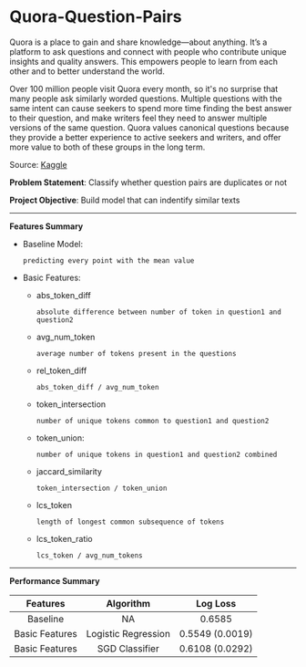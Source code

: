 # Quora-Question-Pairs

Quora is a place to gain and share knowledge—about anything. It’s a platform to ask questions and connect with people who contribute unique insights and quality answers. This empowers people to learn from each other and to better understand the world.

Over 100 million people visit Quora every month, so it's no surprise that many people ask similarly worded questions. Multiple questions with the same intent can cause seekers to spend more time finding the best answer to their question, and make writers feel they need to answer multiple versions of the same question. Quora values canonical questions because they provide a better experience to active seekers and writers, and offer more value to both of these groups in the long term.

Source: [Kaggle](https://www.kaggle.com/c/quora-question-pairs)

**Problem Statement**: Classify whether question pairs are duplicates or not

**Project  Objective**: Build model that can indentify similar texts
___

**Features Summary**

* Baseline Model: 

      predicting every point with the mean value
* Basic Features:
  * abs_token_diff  
          
        absolute difference between number of token in question1 and question2
  * avg_num_token  
          
        average number of tokens present in the questions
  * rel_token_diff  
          
        abs_token_diff / avg_num_token
  * token_intersection  
          
        number of unique tokens common to question1 and question2
  * token_union: 
          
        number of unique tokens in question1 and question2 combined
  * jaccard_similarity
      
        token_intersection / token_union
  * lcs_token
      
        length of longest common subsequence of tokens        
  * lcs_token_ratio
      
        lcs_token / avg_num_tokens
___

**Performance Summary**

Features | Algorithm | Log Loss
:---:|:---:|:---:
Baseline | NA | 0.6585
Basic Features | Logistic Regression | 0.5549 (0.0019)
Basic Features | SGD Classifier | 0.6108 (0.0292)
